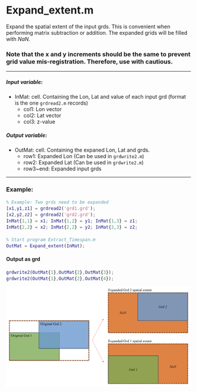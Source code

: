 # Expand_extent.m 

Expand the spatial extent of the input grds. This is convenient when performing matrix subtraction or addition. The expanded grids will be filled with *NaN*.

### Note that the x and y increments should be the same to prevent grid value mis-registration. Therefore, use with cautious.

---
##### Input variable:
   * InMat: cell. Containing the Lon, Lat and value of each input grd (format is the one `grdread2.m` records)  
     * col1: Lon vector
     * col2: Lat vector
     * col3: z-value
##### Output variable:
   * OutMat: cell. Containing the expaned Lon, Lat and grds.
     * row1: Expanded Lon (Can be used in `grdwrite2.m`)
     * row2: Expanded Lat (Can be used in `grdwrite2.m`)
     * row3~end: Expanded input grds 
---
### Example:
```MatLab
% Example: Two grds need to be expanded
[x1,y1,z1] = grdread2('grd1.grd');
[x2,y2,z2] = grdread2('grd2.grd');
InMat{1,1} = x1; InMat{1,2} = y1; InMat{1,3} = z1;
InMat{2,2} = x2; InMat{2,2} = y2; InMat{2,3} = z2;

% Start program Extract_Timespan.m
OutMat = Expand_extent(InMat);
```
#### Output as grd
```MatLab
grdwrite2(OutMat{1},OutMat{2},OutMat{3});
grdwrite2(OutMat{1},OutMat{2},OutMat{4});
```
![Example](https://github.com/LiChiehLin/3D_decomposition/blob/67b44218aa429ec1663b1bc329ccbd235cd5b05f/Figures/Expand_extent_Example.png)
